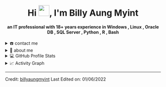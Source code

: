 <div align="center">
<h1 align="center">Hi <img width="35" src="https://github.com/billyaungmyint/billyaungmyint/blob/main/resources/img/waving.gif">, I'm Billy Aung Myint</h1>
<h4 align="center">an IT professional with 18+ years experience in Windows , Linux , Oracle DB , SQL Server , Python , R , Bash</h4>
</div>


<details>
  <summary>☎️ contact me</summary>
<div>
  <samp>
    <h2 align="center">😎 you can reach me by:</h2>
    <p align="center">
      <br/>
      <a href="https://www.linkedin.com/in/billyaungmyint/" target="blank"><img align="center"
         src="https://img.shields.io/badge/linkedin-%231DA1F2.svg?style=for-the-badge&logo=linkedin&logoColor=white"
         alt="azzar" height="30"/></a>
      <a href="https://fb.com/billyaungmyint" target="blank"><img align="center"
         src="https://img.shields.io/badge/facebook-4267B2.svg?style=for-the-badge&logo=facebook&logoColor=white"
         alt="azzar" height="30"/></a>
      <a href="mailto:billy@billyaungmyint.com" target="blank"><img align="center"
         src="https://img.shields.io/badge/gmail-EA4335.svg?style=for-the-badge&logo=gmail&logoColor=white"
         alt="azzar" height="30"/></a>
    </p>
  <p align="center">
      <a href="https://twitter.com/billyaungmyint" target="blank"><img align="center"
         src="https://img.shields.io/badge/twitter-1DA1F2.svg?style=for-the-badge&logo=twitter&logoColor=white"
         alt="azzar" height="30"/></a>
      <br>
    </p>
  </samp>
</div>
</details>

<details>
  <summary>🧮 about me</summary>
18+ years of experience in IT with 8 years in Banking. Experienced in 
  <div>
    <p align="center">
      <br />
    Oracle DB, Microsoft SQL Server Data warehouse , Windows , Linux , BASH , Python , R , Project Management , Change Management , UAT Testing.
  </div>
</details>

<details> 
  <summary>💻 GitHub Profile Stats</summary>
  <div>
    <h2 align="center"> 📊 Github stats </h2>
      <br/>
        <p align="center">
          <a href="https://github.com/billyaungmyint/">
          <img src="https://github-readme-stats.vercel.app/api/top-langs/?username=billyaungmyint&langs_count=6&theme=gruvbox&layout=compact&hide_border=true" alt="billyaungmyint :: Top Langs" /></a>
        </p>
        <p align="center">
          <a href="https://github.com/billyaungmyint/">
          <img width="49.5%" src="https://github-readme-stats.vercel.app/api?username=billyaungmyint&show_icons=true&theme=gruvbox&hide_border=true" />
          <img width="49.5%" src="https://github-readme-streak-stats.herokuapp.com/?user=billyaungmyint&theme=gruvbox&hide_border=true" />
          </a>
       </p>
     <br>
  </div>    
</details>

<details>
  <summary>📈 Activity Graph</summary>
  <br/>
  <h2 align="center"> my current activity </h2>
<a href="https://github.com/billyaungmyint/github-readme-activity-graph"><img alt="Billy Aung Myint's Activity Graph" src="https://activity-graph.herokuapp.com/graph/?username=billyaungmyint&bg_color=000&color=fff&line=00E676&point=fff&hide_border=true" /></a>
</details>

------
Credit: [billyaungmyint](https://github.com/billyaungmyint)
Last Edited on: 01/06/2022
